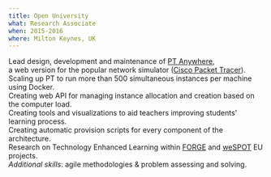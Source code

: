```yaml
---
title: Open University
what: Research Associate
when: 2015-2016
where: Milton Keynes, UK
---
```


Lead design, development and maintenance of [PT Anywhere](http://pt-anywhere.kmi.open.ac.uk/),<br />
a web version for the popular network simulator ([Cisco Packet Tracer](https://www.netacad.com/about-networking-academy/packet-tracer/)).<br />
Scaling up PT to run more than 500 simultaneous instances per machine using Docker.<br />
Creating web API for managing instance allocation and creation based on the computer load.<br />
Creating tools and visualizations to aid teachers improving students' learning process.<br />
Creating automatic provision scripts for every component of the architecture.<br />
Research on Technology Enhanced Learning within [FORGE](http://ict-forge.eu/) and [weSPOT](http://wespot.net) EU projects.<br />
_Additional skills_: agile methodologies & problem assessing and solving.
